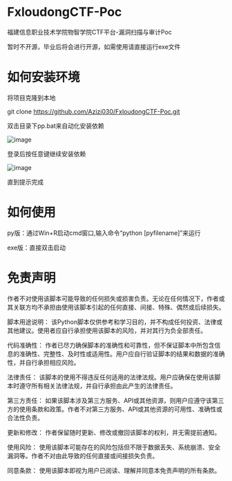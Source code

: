 # FxloudongCTF-Poc

福建信息职业技术学院物智学院CTF平台-漏洞扫描与审计Poc

暂时不开源，毕业后将会进行开源，如需使用请直接运行exe文件

# 如何安装环境

将项目克隆到本地

git clone https://github.com/Azizi030/FxloudongCTF-Poc.git

双击目录下pp.bat来自动化安装依赖

![image](https://github.com/Azizi030/FxloudongCTF-Poc/assets/111863057/e6c5292d-34d7-4200-9f00-97502d684398)

登录后按任意键继续安装依赖

![image](https://github.com/Azizi030/FxloudongCTF-Poc/assets/111863057/ed983b16-d3d9-4cf8-b32f-ccc55ff8fafc)

直到提示完成

# 如何使用

py版：通过Win+R启动cmd窗口,输入命令“python [pyfilename]”来运行

exe版：直接双击启动

# 免责声明

作者不对使用该脚本可能导致的任何损失或损害负责。无论在任何情况下，作者或其关联方均不承担由使用该脚本引起的任何直接、间接、特殊、偶然或后续损失。

脚本用途说明： 该Python脚本仅供参考和学习目的，并不构成任何投资、法律或其他建议。使用者应自行承担使用该脚本的风险，并对其行为负全部责任。

代码准确性： 作者已尽力确保脚本的准确性和可靠性，但不保证脚本中所包含信息的准确性、完整性、及时性或适用性。用户应自行验证脚本的结果和数据的准确性，并自行承担相应风险。

法律责任： 该脚本的使用不得违反任何适用的法律法规。用户应确保在使用该脚本时遵守所有相关法律法规，并自行承担由此产生的法律责任。

第三方责任： 如果该脚本涉及第三方服务、API或其他资源，则用户应遵守该第三方的使用条款和政策。作者不对第三方服务、API或其他资源的可用性、准确性或合法性负责。

更新和修改： 作者保留随时更新、修改或撤回该脚本的权利，并无需提前通知。

使用风险： 使用该脚本可能存在的风险包括但不限于数据丢失、系统崩溃、安全漏洞等。作者不对由此导致的任何直接或间接损失负责。

同意条款： 使用该脚本即视为用户已阅读、理解并同意本免责声明的所有条款。

